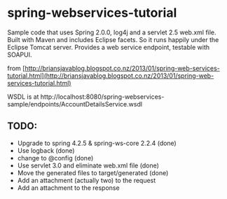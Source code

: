 spring-webservices-tutorial
==

Sample code that uses Spring 2.0.0, log4j and a servlet 2.5 web.xml file. Built with Maven and includes Eclipse facets.
So it runs happily under the Eclipse Tomcat server.
Provides a web service endpoint, testable with SOAPUI.

from [http://briansjavablog.blogspot.co.nz/2013/01/spring-web-services-tutorial.html](http://briansjavablog.blogspot.co.nz/2013/01/spring-web-services-tutorial.html)

WSDL is at http://localhost:8080/spring-webservices-sample/endpoints/AccountDetailsService.wsdl

TODO:
--

 * Upgrade to spring 4.2.5 & spring-ws-core 2.2.4 (done)
 * Use logback (done)
 * change to @config (done)
 * Use servlet 3.0 and eliminate web.xml file (done)
 * Move the generated files to target/generated (done)
 * Add an attachment (actually two) to the request
 * Add an attachment to the response
  